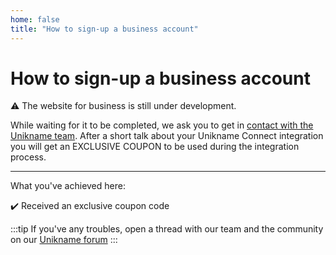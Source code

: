 ```yaml
---
home: false
title: "How to sign-up a business account"
---
```


# How to sign-up a business account

:warning: The website for business is still under development. 

While waiting for it to be completed, we ask you to get in [contact with the Unikname team](https://www.unikname.com/get-started/). After a short talk about your Unikname Connect integration you will get an EXCLUSIVE COUPON to be used during the integration process.

---

What you've achieved here:

:heavy_check_mark: Received an exclusive coupon code 

:::tip
If you've any troubles, open a thread with our team and the community on our [Unikname forum](https://kover.link/5CBGgD)
:::


